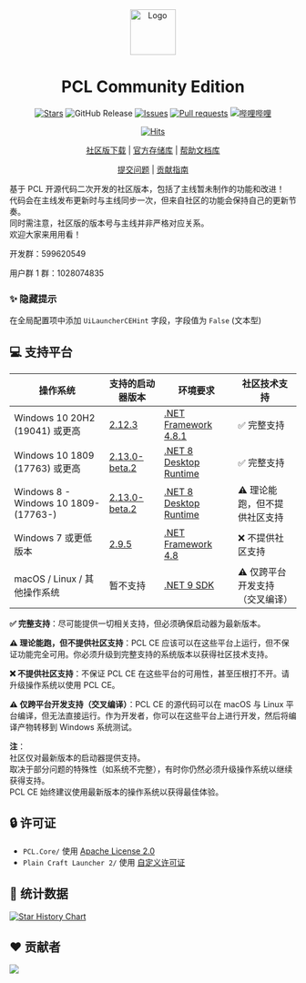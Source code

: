 <div align="center">

<a href="https://github.com/PCL-Community/PCL2-CE">
    <img src="Plain Craft Launcher 2/Images/icon.ico" alt="Logo" width="80" height="80">
</a>

# PCL Community Edition

[![Stars](https://img.shields.io/github/stars/PCL-Community/PCL2-CE?style=flat&logo=data:image/svg%2bxml;base64,PHN2ZyB4bWxucz0iaHR0cDovL3d3dy53My5vcmcvMjAwMC9zdmciIHZlcnNpb249IjEiIHdpZHRoPSIxNiIgaGVpZ2h0PSIxNiI+PHBhdGggZD0iTTggLjI1YS43NS43NSAwIDAgMSAuNjczLjQxOGwxLjg4MiAzLjgxNSA0LjIxLjYxMmEuNzUuNzUgMCAwIDEgLjQxNiAxLjI3OWwtMy4wNDYgMi45Ny43MTkgNC4xOTJhLjc1MS43NTEgMCAwIDEtMS4wODguNzkxTDggMTIuMzQ3bC0zLjc2NiAxLjk4YS43NS43NSAwIDAgMS0xLjA4OC0uNzlsLjcyLTQuMTk0TC44MTggNi4zNzRhLjc1Ljc1IDAgMCAxIC40MTYtMS4yOGw0LjIxLS42MTFMNy4zMjcuNjY4QS43NS43NSAwIDAgMSA4IC4yNVoiIGZpbGw9IiNlYWM1NGYiLz48L3N2Zz4=&logoSize=auto&label=Stars&labelColor=444444&color=eac54f)](https://github.com/PCL-Community/PCL2-CE/)
![GitHub Release](https://img.shields.io/github/v/release/PCL-Community/PCL2-CE?label=Release&logo=github)
[![Issues](https://img.shields.io/github/issues/PCL-Community/PCL2-CE?style=flat&label=Issues&labelColor=444444&color=1F883D&logo=github)](https://github.com/PCL-Community/PCL2-CE/issues)
[![Pull requests](https://img.shields.io/github/issues-pr/PCL-Community/PCL2-CE?style=flat&label=Pull%20requests&labelColor=444444&color=1F883D&logo=github)](https://github.com/PCL-Community/PCL2-CE/pulls)
[![哔哩哔哩](https://img.shields.io/badge/动态-BiliBili-00A4DB?style=flat&labelColor=444444&logo=bilibili)](https://space.bilibili.com/3546847192811755/dynamic) <br />

[![Hits](https://hits.zkitefly.eu.org/?tag=https://github.com/PCL-Community/PCL2-CE)](https://hits.zkitefly.eu.org/?tag=https://github.com/PCL-Community/PCL2-CE&web=true)

[社区版下载](https://github.com/PCL-Community/PCL2-CE/releases) |
[官方存储库](https://github.com/Meloong-Git/PCL) |
[帮助文档库](https://github.com/PCL-Community/PCL2CEHelp)

[提交问题](https://github.com/PCL-Community/PCL2-CE/issues/new/choose) |
[贡献指南](https://github.com/PCL-Community/PCL2-CE/wiki/开发指南)

</div>

基于 PCL 开源代码二次开发的社区版本，包括了主线暂未制作的功能和改进！<br />
代码会在主线发布更新时与主线同步一次，但来自社区的功能会保持自己的更新节奏。<br />
同时需注意，社区版的版本号与主线并非严格对应关系。<br />
欢迎大家来用用看！

开发群：599620549

用户群 1 群：1028074835

### ✨ 隐藏提示

在全局配置项中添加 `UiLauncherCEHint` 字段，字段值为 `False` (文本型)

## 💻 支持平台

| 操作系统 | 支持的启动器版本 | 环境要求 | 社区技术支持 |
|---|---|---|---|
| Windows 10 20H2 (19041) 或更高 | [2.12.3](https://github.com/PCL-Community/PCL2-CE/releases/tag/2.12.3) | [.NET Framework 4.8.1](https://dotnet.microsoft.com/zh-cn/download/dotnet-framework/thank-you/net481-offline-installer) | ✅ 完整支持 |
| Windows 10 1809 (17763) 或更高 | [2.13.0-beta.2](https://github.com/PCL-Community/PCL2-CE/releases/tag/2.13.0-beta.2) | [.NET 8 Desktop Runtime](http://get.dot.net/8) | ✅ 完整支持 |
| Windows 8 - Windows 10 1809- (17763-) | [2.13.0-beta.2](https://github.com/PCL-Community/PCL2-CE/releases/tag/2.13.0-beta.2) | [.NET 8 Desktop Runtime](http://get.dot.net/8) | ⚠️ 理论能跑，但不提供社区支持 |
| Windows 7 或更低版本 | [2.9.5](https://github.com/PCL-Community/PCL2-CE/releases/tag/2.9.5) | [.NET Framework 4.8](https://dotnet.microsoft.com/zh-cn/download/dotnet-framework/thank-you/net48-offline-installer) | ❌ 不提供社区支持 |
| macOS / Linux / 其他操作系统 | 暂不支持 | [.NET 9 SDK](http://get.dot.net/9) | ⚠️ 仅跨平台开发支持（交叉编译） |

**✅ 完整支持**：尽可能提供一切相关支持，但必须确保启动器为最新版本。

**⚠️ 理论能跑，但不提供社区支持**：PCL CE 应该可以在这些平台上运行，但不保证功能完全可用。你必须升级到完整支持的系统版本以获得社区技术支持。

**❌ 不提供社区支持**：不保证 PCL CE 在这些平台的可用性，甚至压根打不开。请升级操作系统以使用 PCL CE。

**⚠️ 仅跨平台开发支持（交叉编译）**：PCL CE 的源代码可以在 macOS 与 Linux 平台编译，但无法直接运行。作为开发者，你可以在这些平台上进行开发，然后将编译产物转移到 Windows 系统测试。

**注**：    
社区仅对最新版本的启动器提供支持。    
取决于部分问题的特殊性（如系统不完整），有时你仍然必须升级操作系统以继续获得支持。    
PCL CE 始终建议使用最新版本的操作系统以获得最佳体验。

## 🔒 许可证

- `PCL.Core/` 使用 [Apache License 2.0](https://github.com/PCL-Community/PCL.Core/blob/main/LICENSE)
- `Plain Craft Launcher 2/` 使用 [自定义许可证](./LICENCE)

## 🌟 统计数据
[![Star History Chart](https://api.star-history.com/svg?repos=PCL-Community/PCL2-CE&type=Date)](https://www.star-history.com/#PCL-Community/PCL2-CE&Date)

## ❤️ 贡献者

[![](https://contrib.rocks/image?repo=PCL-Community/PCL2-CE)](https://github.com/PCL-Community/PCL2-CE/graphs/contributors)
